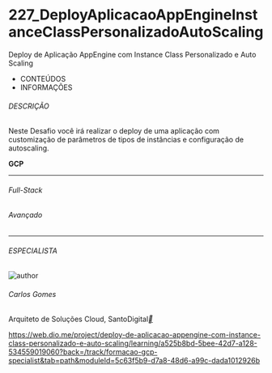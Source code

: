 # 227_DeployAplicacaoAppEngineInstanceClassPersonalizadoAutoScaling
Deploy de Aplicação AppEngine com Instance Class Personalizado e Auto Scaling



- CONTEÚDOS
- INFORMAÇÕES

###### DESCRIÇÃO

Neste Desafio você irá realizar o deploy de uma aplicação com customização de parâmetros de tipos de instâncias e configuração de autoscaling.

**GCP**

------

###### Full-Stack

###### Avançado

------

###### ESPECIALISTA

![author](https://hermes.digitalinnovation.one/users/author/photos/fa91d716-c722-4667-b3b9-6cb83ac6ca6b.jpg)

###### Carlos Gomes

Arquiteto de Soluções Cloud, SantoDigital[**](https://www.linkedin.com/in/carlos-barbero-95457b22/)



https://web.dio.me/project/deploy-de-aplicacao-appengine-com-instance-class-personalizado-e-auto-scaling/learning/a525b8bd-5bee-42d7-a128-534559019060?back=/track/formacao-gcp-specialist&tab=path&moduleId=5c63f5b9-d7a8-48d6-a99c-dada1012926b

